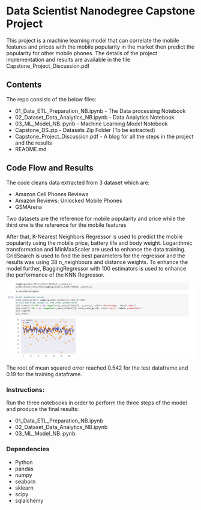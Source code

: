 # Data Scientist Nanodegree Capstone Project
This project is a machine learning model that can correlate the mobile features and prices with the mobile popularity in the market then predict the popularity for other mobile phones. The details of the project implementation and results are available in the file Capstone_Project_Discussion.pdf

## Contents

The repo consists of the below files:

* 01_Data_ETL_Preparation_NB.ipynb - The Data processing Notebook
* 02_Dataset_Data_Analytics_NB.ipynb - Data Analytics Notebook
* 03_ML_Model_NB.ipynb - Machine Learning Model Notebook
* Capstone_DS.zip - Datasets Zip Folder (To be extracted)
* Capstone_Project_Discussion.pdf - A blog for all the steps in the project and the results
* README.md

## Code Flow and Results

The code cleans data extracted from 3 dataset which are:
- Amazon Cell Phones Reviews
- Amazon Reviews: Unlocked Mobile Phones 
- GSMArena

Two datasets are the reference for mobile popularity and price while the third one is the reference for the mobile features

After that, K-Nearest Neighbors Regressor is used to predict the mobile popularity using the mobile price, battery life and body weight. Logarithmic transformation and MinMaxScaler are used to enhance the data training. GridSearch is used to find the best parameters for the regressor and the results was using 38 n_neighbours and distance weights. To enhance the model further, BaggingRegressor with 100 estimators is used to enhance the performance of the KNN Regressor.

![alt text](https://github.com/fatma-hassanein/Data_Scientist_Nanodegree_Capstone_Project/blob/main/results.png)

The root of mean squared error reached 0.542 for the test dataframe and 0.19 for the training dataframe.

### Instructions:
Run the three notebooks in order to perform the three steps of the model and produce the final results:

- 01_Data_ETL_Preparation_NB.ipynb
- 02_Dataset_Data_Analytics_NB.ipynb
- 03_ML_Model_NB.ipynb

### Dependencies

* Python
* pandas
* numpy
* seaborn
* sklearn
* scipy
* sqlalchemy

